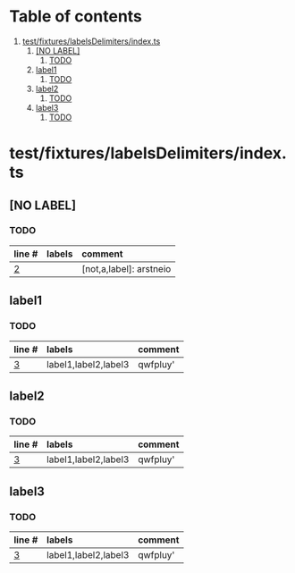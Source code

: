 # Table of contents

1. [test/fixtures/labelsDelimiters/index.ts](#1-0)
   1. [[NO LABEL]](#2-0)
      1. [TODO](#3-0)
   2. [label1](#2-1)
      1. [TODO](#3-0)
   3. [label2](#2-2)
      1. [TODO](#3-0)
   4. [label3](#2-3)
      1. [TODO](#3-0)

# test/fixtures/labelsDelimiters/index.ts<a id="1-0"></a>

## [NO LABEL]<a id="2-0"></a>

### TODO<a id="3-0"></a>

| line # | labels | comment
|:-------|:-------|:-------
| [2](test/fixtures/labelsDelimiters/index.ts#L2) |  | [not,a,label]: arstneio

## label1<a id="2-1"></a>

### TODO<a id="3-0"></a>

| line # | labels | comment
|:-------|:-------|:-------
| [3](test/fixtures/labelsDelimiters/index.ts#L3) | label1,label2,label3 | qwfpluy'

## label2<a id="2-2"></a>

### TODO<a id="3-0"></a>

| line # | labels | comment
|:-------|:-------|:-------
| [3](test/fixtures/labelsDelimiters/index.ts#L3) | label1,label2,label3 | qwfpluy'

## label3<a id="2-3"></a>

### TODO<a id="3-0"></a>

| line # | labels | comment
|:-------|:-------|:-------
| [3](test/fixtures/labelsDelimiters/index.ts#L3) | label1,label2,label3 | qwfpluy'
